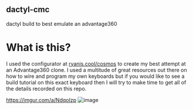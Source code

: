 ## dactyl-cmc
 dactyl build to best emulate an advantage360

# What is this?
 I used the configurator at [ryanis.cool/cosmos](https://ryanis.cool/cosmos/) to create my best attempt at an Advantage360 clone.
 I used a multitude of great resources out there on how to wire and program my own keyboards but
 if you would like to see a build tutorial on this exact keyboard then I will try to make time to
 get all of the details recorded on this repo. 


https://imgur.com/a/NdqoIzp
![image](https://imgur.com/a/NdqoIzp.jpg)
